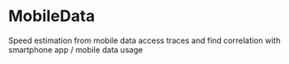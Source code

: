 # MobileData
Speed estimation from mobile data access traces and find correlation with smartphone app / mobile data usage
